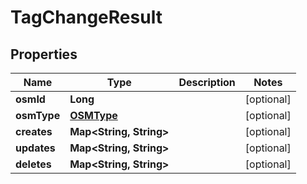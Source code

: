 # TagChangeResult

## Properties
Name | Type | Description | Notes
------------ | ------------- | ------------- | -------------
**osmId** | **Long** |  |  [optional]
**osmType** | [**OSMType**](OSMType.md) |  |  [optional]
**creates** | **Map&lt;String, String&gt;** |  |  [optional]
**updates** | **Map&lt;String, String&gt;** |  |  [optional]
**deletes** | **Map&lt;String, String&gt;** |  |  [optional]
